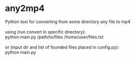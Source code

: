 # any2mp4
Python tool for converting from some directory any file to mp4
<br><br>
using (run convert in specific directory):
<br>
<it>
python main.py /path/to/files /home/user/files.txt
</it>
<br><br>
or (input dir and list of founded files placed in config.py):
<br>
<it>
python main.py
</it>